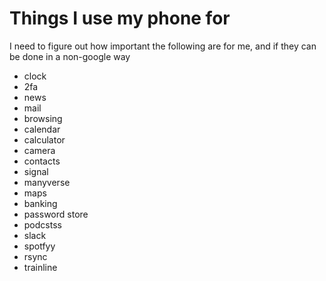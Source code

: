 # Things I use my phone for

I need to figure out how important the following are for me, and if they can be done in a non-google way

- clock
- 2fa
- news
- mail
- browsing
- calendar
- calculator
- camera
- contacts
- signal
- manyverse
- maps
- banking
- password store
- podcstss
- slack
- spotfyy
- rsync
- trainline
